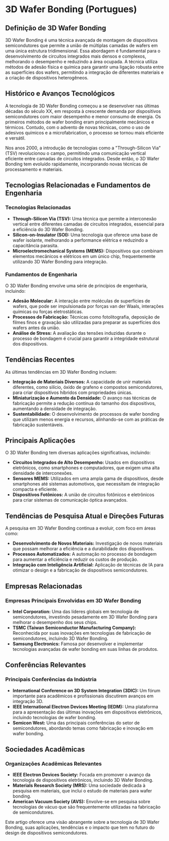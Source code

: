 # 3D Wafer Bonding (Portugues)

## Definição de 3D Wafer Bonding

3D Wafer Bonding é uma técnica avançada de montagem de dispositivos semicondutores que permite a união de múltiplas camadas de wafers em uma única estrutura tridimensional. Essa abordagem é fundamental para o desenvolvimento de circuitos integrados mais densos e complexos, melhorando o desempenho e reduzindo a área ocupada. A técnica utiliza métodos de adesão física e química para garantir uma ligação robusta entre as superfícies dos wafers, permitindo a integração de diferentes materiais e a criação de dispositivos heterogêneos.

## Histórico e Avanços Tecnológicos

A tecnologia de 3D Wafer Bonding começou a se desenvolver nas últimas décadas do século XX, em resposta à crescente demanda por dispositivos semicondutores com maior desempenho e menor consumo de energia. Os primeiros métodos de wafer bonding eram principalmente mecânicos e térmicos. Contudo, com o advento de novas técnicas, como o uso de adesivos químicos e a microfabrication, o processo se tornou mais eficiente e versátil.

Nos anos 2000, a introdução de tecnologias como a "Through-Silicon Via" (TSV) revolucionou o campo, permitindo uma comunicação vertical eficiente entre camadas de circuitos integrados. Desde então, o 3D Wafer Bonding tem evoluído rapidamente, incorporando novas técnicas de processamento e materiais.

## Tecnologias Relacionadas e Fundamentos de Engenharia

### Tecnologias Relacionadas

- **Through-Silicon Via (TSV):** Uma técnica que permite a interconexão vertical entre diferentes camadas de circuitos integrados, essencial para a eficiência do 3D Wafer Bonding.
- **Silicon-on-Insulator (SOI):** Uma tecnologia que oferece uma base de wafer isolante, melhorando a performance elétrica e reduzindo a capacitância parasita.
- **Microelectromechanical Systems (MEMS):** Dispositivos que combinam elementos mecânicos e elétricos em um único chip, frequentemente utilizando 3D Wafer Bonding para integração.

### Fundamentos de Engenharia

O 3D Wafer Bonding envolve uma série de princípios de engenharia, incluindo:

- **Adesão Molecular:** A interação entre moléculas de superfícies de wafers, que pode ser impulsionada por forças van der Waals, interações químicas ou forças eletrostáticas.
- **Processos de Fabricação:** Técnicas como fotolitografia, deposição de filmes finos e gravação são utilizadas para preparar as superfícies dos wafers antes da união.
- **Análise de Stress:** A avaliação das tensões induzidas durante o processo de bondagem é crucial para garantir a integridade estrutural dos dispositivos.

## Tendências Recentes

As últimas tendências em 3D Wafer Bonding incluem:

- **Integração de Materiais Diversos:** A capacidade de unir materiais diferentes, como silício, óxido de grafeno e compostos semicondutores, para criar dispositivos híbridos com propriedades únicas.
- **Miniaturização e Aumento da Densidade:** O avanço nas técnicas de fabricação permite a redução contínua do tamanho dos dispositivos, aumentando a densidade de integração.
- **Sustentabilidade:** O desenvolvimento de processos de wafer bonding que utilizam menos energia e recursos, alinhando-se com as práticas de fabricação sustentáveis.

## Principais Aplicações

O 3D Wafer Bonding tem diversas aplicações significativas, incluindo:

- **Circuitos Integrados de Alto Desempenho:** Usados em dispositivos eletrônicos, como smartphones e computadores, que exigem uma alta densidade de interconexões.
- **Sensores MEMS:** Utilizados em uma ampla gama de dispositivos, desde smartphones até sistemas automotivos, que necessitam de integração compacta e eficiente.
- **Dispositivos Fotônicos:** A união de circuitos fotônicos e eletrônicos para criar sistemas de comunicação óptica avançados.

## Tendências de Pesquisa Atual e Direções Futuras

A pesquisa em 3D Wafer Bonding continua a evoluir, com foco em áreas como:

- **Desenvolvimento de Novos Materiais:** Investigação de novos materiais que possam melhorar a eficiência e a durabilidade dos dispositivos.
- **Processos Automatizados:** A automação no processo de bondagem para aumentar a eficiência e reduzir os custos de produção.
- **Integração com Inteligência Artificial:** Aplicação de técnicas de IA para otimizar o design e a fabricação de dispositivos semicondutores.

## Empresas Relacionadas

### Empresas Principais Envolvidas em 3D Wafer Bonding

- **Intel Corporation:** Uma das líderes globais em tecnologia de semicondutores, investindo pesadamente em 3D Wafer Bonding para melhorar o desempenho dos seus chips.
- **TSMC (Taiwan Semiconductor Manufacturing Company):** Reconhecida por suas inovações em tecnologias de fabricação de semicondutores, incluindo 3D Wafer Bonding.
- **Samsung Electronics:** Famosa por desenvolver e implementar tecnologias avançadas de wafer bonding em suas linhas de produtos.

## Conferências Relevantes

### Principais Conferências da Indústria

- **International Conference on 3D System Integration (3DIC):** Um fórum importante para acadêmicos e profissionais discutirem avanços em integração 3D.
- **IEEE International Electron Devices Meeting (IEDM):** Uma plataforma para a apresentação das últimas inovações em dispositivos eletrônicos, incluindo tecnologias de wafer bonding.
- **Semicon West:** Uma das principais conferências do setor de semicondutores, abordando temas como fabricação e inovação em wafer bonding.

## Sociedades Acadêmicas

### Organizações Acadêmicas Relevantes

- **IEEE Electron Devices Society:** Focada em promover o avanço da tecnologia de dispositivos eletrônicos, incluindo 3D Wafer Bonding.
- **Materials Research Society (MRS):** Uma sociedade dedicada à pesquisa em materiais, que inclui o estudo de materiais para wafer bonding.
- **American Vacuum Society (AVS):** Envolve-se em pesquisa sobre tecnologias de vácuo que são frequentemente utilizadas na fabricação de semicondutores.

Este artigo oferece uma visão abrangente sobre a tecnologia de 3D Wafer Bonding, suas aplicações, tendências e o impacto que tem no futuro do design de dispositivos semicondutores.